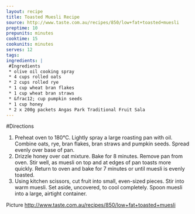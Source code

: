 ```yaml
---
layout: recipe
title: Toasted Muesli Recipe
source: http://www.taste.com.au/recipes/850/low+fat+toasted+muesli
preptime: 10
prepunits: minutes
cooktime: 15
cookunits: minutes
serves: 12
tags: 
ingredients: |
 #Ingredients
 * olive oil cooking spray
 * 4 cups rolled oats
 * 2 cups rolled rye
 * 1 cup wheat bran flakes
 * 1 cup wheat bran straws
 * &frac12; cup pumpkin seeds
 * 1 cup honey
 * 2 x 200g packets Angas Park Traditional Fruit Sala
---
```

#Directions
1. Preheat oven to 180&deg;C. Lightly spray a large roasting pan with oil. Combine oats, rye, bran flakes, bran straws and pumpkin seeds. Spread evenly over base of pan.
2. Drizzle honey over oat mixture. Bake for 8 minutes. Remove pan from oven. Stir well, as muesli on top and at edges of pan toasts more quickly. Return to oven and bake for 7 minutes or until muesli is evenly toasted.
3. Using kitchen scissors, cut fruit into small, even-sized pieces. Stir into warm muesli. Set aside, uncovered, to cool completely. Spoon muesli into a large, airtight container. 

Picture
http://www.taste.com.au/recipes/850/low+fat+toasted+muesli